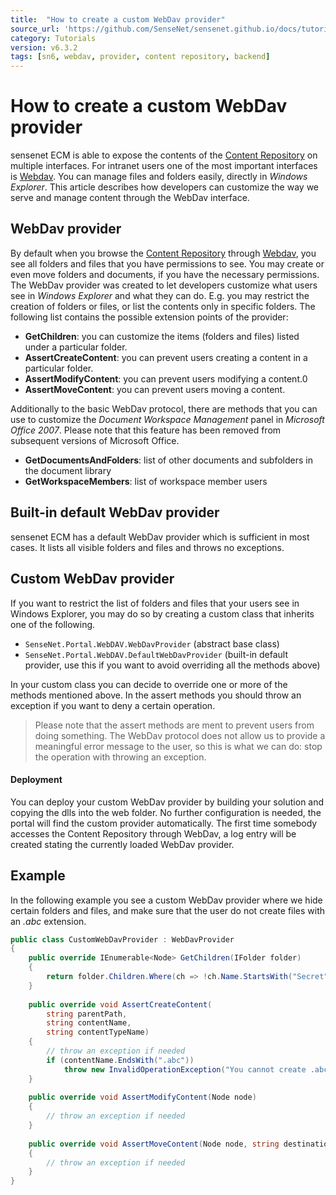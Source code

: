 ```yaml
---
title:  "How to create a custom WebDav provider"
source_url: 'https://github.com/SenseNet/sensenet.github.io/docs/tutorials/how-to-create-a-custom-webdav-provider.md'
category: Tutorials
version: v6.3.2
tags: [sn6, webdav, provider, content repository, backend]
---
```


# How to create a custom WebDav provider

sensenet ECM is able to expose the contents of the [Content Repository](/docs/content-repository) on multiple interfaces. For intranet users one of the most important interfaces is [Webdav](/docs/webdav). You can manage files and folders easily, directly in _Windows Explorer_. This article describes how developers can customize the way we serve and manage content through the WebDav interface.

## WebDav provider

By default when you browse the [Content Repository](/docs/content-repository) through [Webdav](/docs/webdav), you see all folders and files that you have permissions to see. You may create or even move folders and documents, if you have the necessary permissions. The WebDav provider was created to let developers customize what users see in _Windows Explorer_ and what they can do. E.g. you may restrict the creation of folders or files, or list the contents only in specific folders. The following list contains the possible extension points of the provider:

- **GetChildren**: you can customize the items (folders and files) listed under a particular folder.
- **AssertCreateContent**: you can prevent users creating a content in a particular folder.
- **AssertModifyContent**: you can prevent users modifying a content.0
- **AssertMoveContent**: you can prevent users moving a content.

Additionally to the basic WebDav protocol, there are methods that you can use to customize the _Document Workspace Management_ panel in _Microsoft Office 2007_. Please note that this feature has been removed from subsequent versions of Microsoft Office.

- **GetDocumentsAndFolders**: list of other documents and subfolders in the document library
- **GetWorkspaceMembers**: list of workspace member users

## Built-in default WebDav provider

sensenet ECM has a default WebDav provider which is sufficient in most cases. It lists all visible folders and files and throws no exceptions.

## Custom WebDav provider

If you want to restrict the list of folders and files that your users see in Windows Explorer, you may do so by creating a custom class that inherits one of the following.

- `SenseNet.Portal.WebDAV.WebDavProvider` (abstract base class)
- `SenseNet.Portal.WebDAV.DefaultWebDavProvider` (built-in default provider, use this if you want to avoid overriding all the methods above)

In your custom class you can decide to override one or more of the methods mentioned above. In the assert methods you should throw an exception if you want to deny a certain operation.

> Please note that the assert methods are ment to prevent users from doing something. The WebDav protocol does not allow us to provide a meaningful error message to the user, so this is what we can do: stop the operation with throwing an exception.

#### Deployment

You can deploy your custom WebDav provider by building your solution and copying the dlls into the web folder. No further configuration is needed, the portal will find the custom provider automatically.
The first time somebody accesses the Content Repository through WebDav, a log entry will be created stating the currently loaded WebDav provider.

## Example

In the following example you see a custom WebDav provider where we hide certain folders and files, and make sure that the user do not create files with an _.abc_ extension.

```csharp
public class CustomWebDavProvider : WebDavProvider
{
    public override IEnumerable<Node> GetChildren(IFolder folder)
    {
        return folder.Children.Where(ch => !ch.Name.StartsWith("Secret"));
    }
 
    public override void AssertCreateContent(
        string parentPath, 
        string contentName, 
        string contentTypeName)
    {
        // throw an exception if needed
        if (contentName.EndsWith(".abc"))
            throw new InvalidOperationException("You cannot create .abc files through WebDav.");
    }
 
    public override void AssertModifyContent(Node node)
    {
        // throw an exception if needed
    }
 
    public override void AssertMoveContent(Node node, string destinationParentPath)
    {
        // throw an exception if needed
    }
}
```